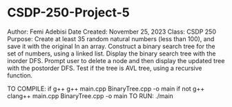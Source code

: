 # CSDP-250-Project-5
Author: Femi Adebisi
Date Created: November 25, 2023
Class: CSDP 250
Purpose:
  Create at least 35 random natural numbers (less than 100), and save it with the original In an array.
  Construct a binary search tree for the set of numbers, using a linked list.
  Display the binary search tree with the inorder DFS.
  Prompt user to delete a node and then display the updated tree with the postorder DFS.
  Test if the tree is AVL tree, using a recursive function.
  
TO COMPILE:
  if g++
    g++ main.cpp BinaryTree.cpp -o main
  if not g++
    clang++ main.cpp BinaryTree.cpp -o main
  TO RUN:
    ./main
